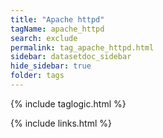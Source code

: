 ```yaml
---
title: "Apache httpd"
tagName: apache_httpd
search: exclude
permalink: tag_apache_httpd.html
sidebar: datasetdoc_sidebar
hide_sidebar: true
folder: tags
---
```

{% include taglogic.html %}

{% include links.html %}
